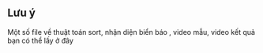 ## Lưu ý
Một số file về thuật toán sort, nhận diện biển báo , video mẫu, video kết quả bạn có thể lấy ở đây [](https://drive.google.com/drive/folders/1Rsv79v7o_eCdrElsxrK6wdIbbf8R97_H?usp=sharing)
